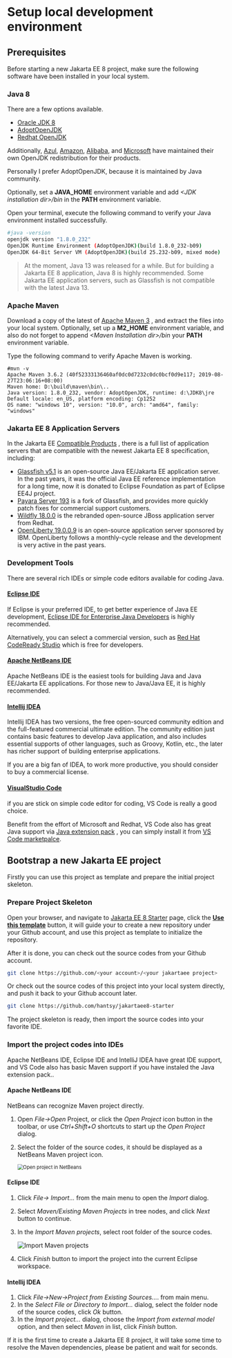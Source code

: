 

# Setup local development environment



## Prerequisites

Before starting a new Jakarta EE 8 project, make sure the following software have been installed in your local system.  

### Java 8 

There are a few options available.  

* [Oracle  JDK 8](https://java.oracle.com)
* [AdoptOpenJDK](https://adoptopenjdk.net/)
* [Redhat OpenJDK ](https://developers.redhat.com)

Additionally, [Azul](https://www.azul.com/downloads/zulu-community/),  [Amazon](https://aws.amazon.com/corretto/),  [Alibaba](https://github.com/alibaba/dragonwell8),  and [Microsoft](https://docs.microsoft.com/en-us/xamarin/android/get-started/installation/openjdk)  have maintained their own OpenJDK redistribution for their products. 

Personally I prefer AdoptOpenJDK,  because it is maintained by Java community.

Optionally,  set a **JAVA\_HOME** environment variable and add *&lt;JDK installation dir>/bin* in the **PATH** environment variable.

Open your terminal, execute the following command to verify your Java environment installed successfully.

```sh
#java -version
openjdk version "1.8.0_232"
OpenJDK Runtime Environment (AdoptOpenJDK)(build 1.8.0_232-b09)
OpenJDK 64-Bit Server VM (AdoptOpenJDK)(build 25.232-b09, mixed mode)
```

> At the moment, Java 13 was released for a while. But for building a Jakarta EE 8 application, Java 8 is highly recommended.  Some Jakarta EE application servers,  such as  Glassfish is not  compatible with the latest Java 13. 



### Apache Maven 

Download a copy of  the latest of [Apache Maven 3](https://maven.apache.org) , and extract the files into your local system. Optionally, set up a **M2\_HOME** environment variable, and also do not forget to append *&lt;Maven Installation dir>/bin* your **PATH** environment variable.  

Type the following command to verify Apache Maven is working.

```shell
#mvn -v
Apache Maven 3.6.2 (40f52333136460af0dc0d7232c0dc0bcf0d9e117; 2019-08-27T23:06:16+08:00)
Maven home: D:\build\maven\bin\..
Java version: 1.8.0_232, vendor: AdoptOpenJDK, runtime: d:\JDK8\jre
Default locale: en_US, platform encoding: Cp1252
OS name: "windows 10", version: "10.0", arch: "amd64", family: "windows"
```

### Jakarta EE 8 Application Servers

In the Jakarta EE [Compatible Products](https://jakarta.ee/compatibility/) , there is a full list of application servers that are compatible with the  newest Jakarta EE 8 specification, including: 

* [Glassfish v5.1](https://projects.eclipse.org/projects/ee4j.glassfish/downloads) is an open-source Java EE/Jakarta EE application server. In the past years, it was the official Java EE reference implementation for a long time, now it is donated to Eclipse Foundation as part of Eclipse EE4J project.
* [Payara Server 193](https://www.payara.fish/software/downloads/) is a fork  of Glassfish, and provides more quickly patch fixes for  commercial support customers. 
* [Wildfly 18.0.0](https://wildfly.org/downloads) is the rebranded open-source JBoss application server  from Redhat.
* [OpenLiberty 19.0.0.9]( https://openliberty.io/downloads/) is  an open-source application server sponsored by IBM.  OpenLiberty follows a monthly-cycle release and the development is very active in the past years. 

###  Development Tools

There are several rich IDEs  or simple code editors available for coding Java.

#### [Eclipse IDE](https://eclipse.org)

If Eclipse is your preferred IDE,  to get better experience of Java EE development,  [Eclipse IDE for Enterprise Java Developers](https://www.eclipse.org/downloads/packages/release/2019-09/r/eclipse-ide-enterprise-java-developers) is highly recommended. 

Alternatively, you can select a  commercial  version, such as [Red Hat CodeReady Studio](https://www.redhat.com/en/technologies/jboss-middleware/codeready-studio) which is free for developers.

#### [Apache NetBeans IDE](http://netbeans.apache.org)

Apache NetBeans IDE is the easiest tools for building Java and Java EE/Jakarta EE applications. For those new to Java/Java EE, it is highly recommended.

#### [Intellij IDEA ](https://www.jetbrains.com/idea/)

Intellij IDEA has two versions, the free open-sourced community edition and the full-featured  commercial ultimate edition.  The community edition just contains basic features to develop Java application,  and also includes essential supports of other languages, such as Groovy, Kotlin, etc.,   the later has richer support of building enterprise applications.  

If you are a big fan of IDEA,  to work more productive, you should consider to buy a commercial  license.

#### [VisualStudio Code](https://code.visualstudio.com)

if you are stick on simple code editor for coding, VS Code is really a good choice. 

Benefit from the effort of Microsoft and Redhat, VS Code also has great Java support via [Java extension pack](https://marketplace.visualstudio.com/items?itemName=vscjava.vscode-java-pack) , you can simply install it  from [VS Code marketpalce](https://marketplace.visualstudio.com/VSCode). 



## Bootstrap a new Jakarta EE project



Firstly you can use this project as template and prepare the initial project skeleton.

### Prepare Project Skeleton

Open your browser, and navigate to [Jakarta EE 8 Starter](https://github.com/hantsy/jakartaee8-starter) page, click  the [**Use this template**](https://github.com/hantsy/jakartaee8-starter/generate) button, it will guide your to create a new repository under  your Github account, and use this project as template to initialize the repository.

After it is done, you can check out the source codes from your Github account.

```bash
git clone https://github.com/<your account>/<your jakartaee project>
```

Or check out the source codes of this project into your local system directly,  and push it back to your Github account later.

```bash
git clone https://github.com/hantsy/jakartaee8-starter
```

The project skeleton is ready, then import the source codes into your favorite IDE.

### Import the project codes into IDEs

Apache NetBeans IDE, Eclipse IDE and IntelliJ IDEA have great IDE support, and VS Code also has basic Maven support if you have instaled the Java extension pack.. 

#### Apache NetBeans IDE

 NetBeans  can recognize Maven  project directly.

1. Open  *File->Open* Project, or click the *Open Project* icon button in the toolbar,  or use *Ctrl+Shift+O* shortcuts to start up the *Open Project* dialog.

2. Select the folder of the source codes, it should be displayed as a NetBeans  Maven project icon.

   <img src="D:/hantsylabs/jakartaee8-starter/docs/import-nb.png" alt="Open project in NetBeans" style="zoom:80%;" />

#### Eclipse IDE

1. Click *File-> Import...* from the main menu to open the *Import* dialog.

2. Select *Maven/Existing Maven Projects* in tree nodes, and click *Next* button to continue.

3. In the  *Import Maven projects*, select root folder of the source codes.

   ![Import Maven projects](D:/hantsylabs/jakartaee8-starter/docs/import-eclipse.png)

4. Click *Finish* button to import the project into the current Eclipse workspace.


#### Intellij IDEA

1. Click *File->New->Project from Existing Sources...*. from main menu.
2. In the *Select File or Directory  to Import...* dialog, select the folder node of the source codes, click *Ok* button.
3. In the *Import project...* dialog, choose the *Import from external model* option, and then select *Maven* in list, click *Finish* button.

If it is the first time to create a Jakarta EE 8 project, it will take some time to resolve the Maven dependencies,  please be patient and wait for seconds.